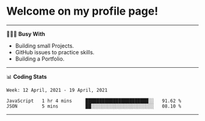 # Welcome on my profile page!
<!-- print(("dralla"[::-1]+"s").capitalize()) -->

---
👨🏻‍💻 **Busy With**
* Building small Projects.
* GitHub issues to practice skills.
* Building a Portfolio.

---
📊 **Coding Stats**
<!--START_SECTION:waka-->
```text
Week: 12 April, 2021 - 19 April, 2021

JavaScript   1 hr 4 mins     ███████████████████████░░   91.62 % 
JSON         5 mins          ██░░░░░░░░░░░░░░░░░░░░░░░   08.10 % 
```
<!--END_SECTION:waka-->

---

